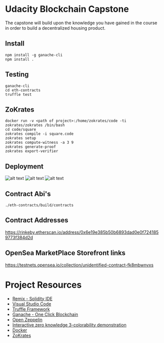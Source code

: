 # Udacity Blockchain Capstone

The capstone will build upon the knowledge you have gained in the course in order to build a decentralized housing product. 

## Install
```
npm install -g ganache-cli
npm install .
```

## Testing
```
ganache-cli
cd eth-contracts
truffle test
```

## ZoKrates
```
docker run -v <path of project>:/home/zokrates/code -ti zokrates/zokrates /bin/bash
cd code/square
zokrates compile -i square.code
zokrates setup
zokrates compute-witness -a 3 9
zokrates generate-proof
zokrates export-verifier
```

## Deployment
![alt text](http://url/to/img.png)
![alt text](http://url/to/img.png)
![alt text](http://url/to/img.png)

## Contract Abi's
```
./eth-contracts/build/contracts
```

## Contract Addresses
https://rinkeby.etherscan.io/address/0x6e19e385b50b6893dad0e0f7241859773f384d2d

## OpenSea MarketPlace Storefront links
https://testnets.opensea.io/collection/unidentified-contract-fk8mbwnvxs

# Project Resources

* [Remix - Solidity IDE](https://remix.ethereum.org/)
* [Visual Studio Code](https://code.visualstudio.com/)
* [Truffle Framework](https://truffleframework.com/)
* [Ganache - One Click Blockchain](https://truffleframework.com/ganache)
* [Open Zeppelin ](https://openzeppelin.org/)
* [Interactive zero knowledge 3-colorability demonstration](http://web.mit.edu/~ezyang/Public/graph/svg.html)
* [Docker](https://docs.docker.com/install/)
* [ZoKrates](https://github.com/Zokrates/ZoKrates)
